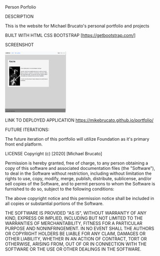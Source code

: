 Person Porfolio

DESCRIPTION

This is the website for Michael Brucato's personal portfolio and projects

BUILT WITH
HTML
CSS
BOOTSTRAP [https://getbootstrap.com/]

SCREENSHOT

<img src="images/screen_shot.png" width="200px" height="200px" alt="screen shot">

LINK TO DEPLOYED APPLICATION
https://mikebrucato.github.io/portfolio/

FUTURE ITERATIONS:

The future iteration of this portfolio will utilize Foundation as it's primary front end platform.

LICENSE
Copyright (c) [2020] [Michael Brucato]

Permission is hereby granted, free of charge, to any person obtaining a copy of this software and associated documentation files (the "Software"), to deal in the Software without restriction, including without limitation the rights to use, copy, modify, merge, publish, distribute, sublicense, and/or sell copies of the Software, and to permit persons to whom the Software is furnished to do so, subject to the following conditions:

The above copyright notice and this permission notice shall be included in all copies or substantial portions of the Software.

THE SOFTWARE IS PROVIDED "AS IS", WITHOUT WARRANTY OF ANY KIND, EXPRESS OR IMPLIED, INCLUDING BUT NOT LIMITED TO THE WARRANTIES OF MERCHANTABILITY, FITNESS FOR A PARTICULAR PURPOSE AND NONINFRINGEMENT. IN NO EVENT SHALL THE AUTHORS OR COPYRIGHT HOLDERS BE LIABLE FOR ANY CLAIM, DAMAGES OR OTHER LIABILITY, WHETHER IN AN ACTION OF CONTRACT, TORT OR OTHERWISE, ARISING FROM, OUT OF OR IN CONNECTION WITH THE SOFTWARE OR THE USE OR OTHER DEALINGS IN THE SOFTWARE.